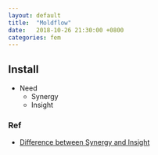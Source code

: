 ```yaml
---
layout: default
title:  "Moldflow"
date:   2018-10-26 21:30:00 +0800
categories: fem
---
```


## Install
- Need
  - Synergy
  - Insight

### Ref
- [Difference between Synergy and Insight](https://forums.autodesk.com/t5/moldflow-insight-forum/difference-between-moldflow-simulation-insight-and-synergy/td-p/4766609)
